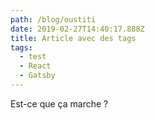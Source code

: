 ```yaml
---
path: /blog/oustiti
date: 2019-02-27T14:40:17.888Z
title: Article avec des tags
tags:
  - test
  - React
  - Gatsby
---
```

Est-ce que ça marche ?
